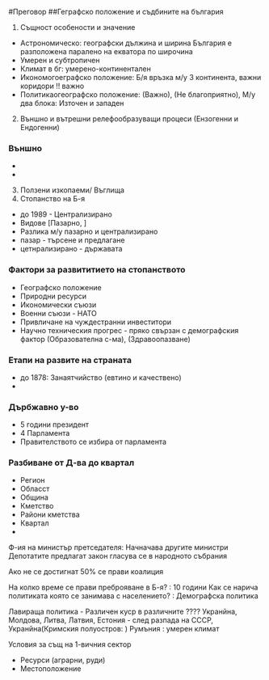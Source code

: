 #Преговор
##Геграфско положение и съдбините на българия
1. Същност особености и значение 
 - Астрономическо: географски дължина и ширина
 България е разположена паралено на екватора по широчина
 - Умерен и субтропичен
 - Климат в бг: умерено-континентален
 - Икономогоеграфско положение: Б/я връзка м/у 3 континента, важни коридори !! важно
 - Политикаогеографско положение: (Важно), (Не благоприятно), М/у два блока: Източен и западен
2. Външно и вътрешни релефообразуващи процеси (Ензогенни и Ендогенни)

  ### Външно
 - 
 -
3. Ползени изкопаеми/ Въглища
4. Стопанство на Б-я
 - до 1989 - Централизирано
 - Видове [Пазарно, ]
 - Разлика м/у пазарно и централизирано 
 - пазар - търсене и предлагане
 - цетнрализирано - държавата
### Фактори за развититието на стопанството
 - Географско положение
 - Природни ресурси
 - Икономически съюзи
 - Военни съюзи - НАТО
 - Привличане на чуждестранни инвеститори
 - Научно техническия прогрес - пряко свързан с демографския фактор (Образователна с-ма), (Здравоопазване)
### Етапи на развите на страната
 - до 1878: Занаятчийство (евтино и качествено)
 -
### Дърбжавно у-во
 - 5 години президент
 - 4 Парламента
 - Правителството се избира от парламента 
### Разбиване от Д-ва до квартал
 - Регион
 - Обласст
 - Община
 - Кметство
 - Райони кметства
 - Квартал
 -
Ф-ия на министър претседателя: Начначава другите министри
Депотатите предлагат закон гласува се в народното събрания

Ако не се достигнат 50% се прави коалиция

На колко време се прави преброяване в Б-я? : 10 години 
Как се нарича политиката която се занимава с населението? : Демографска политика



Лавираща политика - Различен куср в различните  ????
Укранйна, Молдова, Литва, Латвия, Естония - след разпада на СССР, Укранйна(Кримския полуостров: )
	 Румъния : умерен климат

Условия за същ на 1-вичния сектор
 - Ресурси (аграрни, руди)
 - Местоположение

